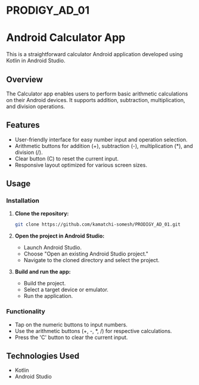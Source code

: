 # PRODIGY_AD_01

# Android Calculator App

This is a straightforward calculator Android application developed using Kotlin in Android Studio.

## Overview

The Calculator app enables users to perform basic arithmetic calculations on their Android devices. It supports addition, subtraction, multiplication, and division operations.

## Features

- User-friendly interface for easy number input and operation selection.
- Arithmetic buttons for addition (+), subtraction (-), multiplication (*), and division (/).
- Clear button (C) to reset the current input.
- Responsive layout optimized for various screen sizes.

## Usage

### Installation

1. **Clone the repository:**
   ```bash
   git clone https://github.com/kamatchi-somesh/PRODIGY_AD_01.git
   ```

2. **Open the project in Android Studio:**
   - Launch Android Studio.
   - Choose "Open an existing Android Studio project."
   - Navigate to the cloned directory and select the project.

3. **Build and run the app:**
   - Build the project.
   - Select a target device or emulator.
   - Run the application.

### Functionality

- Tap on the numeric buttons to input numbers.
- Use the arithmetic buttons (+, -, *, /) for respective calculations.
- Press the 'C' button to clear the current input.

## Technologies Used

- Kotlin
- Android Studio
